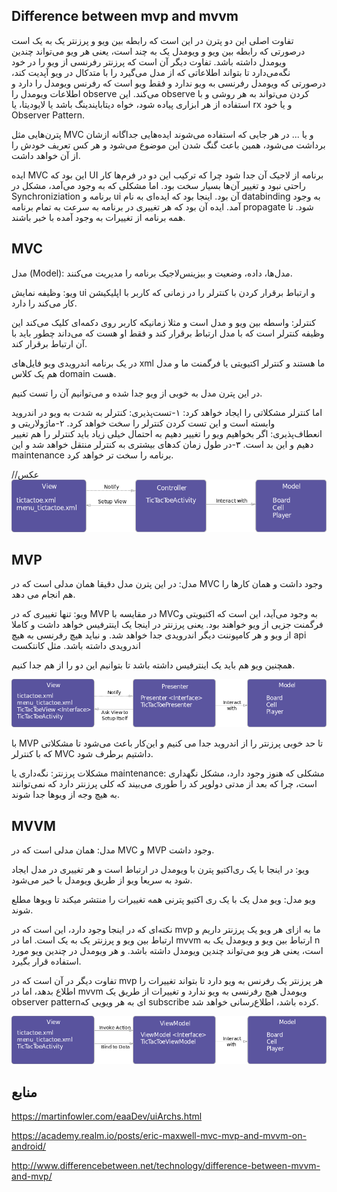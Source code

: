 Difference between mvp and mvvm
---
تفاوت اصلی این دو پترن در این است که رابطه بین ویو و پرزنتر یک به یک است درصورتی که رابطه بین ویو و ویو‌مدل یک به چند است، یعنی هر ویو می‌تواند چندین ویو‌مدل داشته باشد.
تفاوت دیگر آن است که پرزنتر رفرنسی از ویو را در خود نگه‌می‌دارد تا بتواند اطلاعاتی که از مدل می‌گیرد را با متد‌کال در ویو آپدیت کند، درصورتی که ویومدل رفرنسی به ویو ندارد و فقط ویو است که رفرنس ویو‌مدل را دارد و اطلاعات ویو‌مدل را observe  می‌کند. 
این observe کردن می‌تواند به هر روشی و با استفاده از هر ابزاری پیاده شود، خواه دیتابایندینگ باشد یا لایو‌دیتا، یا rx و یا خود Observer Pattern.



پترن‌هایی مثل MVC  و یا ...  در هر جایی که استفاده می‌شوند ایده‌هایی جداگانه ازشان برداشت می‌شود، همین باعث گنگ شدن این موضوع می‌شود و هر کس تعریف خودش را از آن خواهد داشت.
 

ایده MVC این بود که UI برنامه از لاجیک آن جدا شود چرا که ترکیب‌ این دو در فرم‌ها کار راحتی نبود و تغییر آن‌ها بسیار سخت بود. اما مشکلی که به وجود می‌آمد، مشکل در Synchroniziation برنامه و ui  آن بود. اینجا بود که ایده‌ای به نام databinding به وجود آمد.  ایده آن بود که هر تغییری در برنامه به سرعت به تمام برنامه propagate  شود.
تا همه برنامه از تغییرات به وجود آمده با خبر باشند.


MVC
---
 
مدل (Model): مدل‌ها، داده، وضعیت و بیزینس‌لاجیک برنامه را مدیریت می‌کنند.

ویو: وظیفه نمایش ui و ارتباط برقرار کردن با کنترلر را در زمانی که کاربر با اپلیکیشن کار می‌کند را دارد.

کنترلر: واسطه بین ویو و مدل است و مثلا زمانیکه کاربر روی‌ دکمه‌ای کلیک می‌کند این وظیفه کنترلر است که با مدل ارتباط برقرار کند و فقط او هست که می‌داند چطور باید با آن ارتباط برقرار کند.
 
در یک برنامه اندرویدی ویو فایل‌های xml ما هستند و کنترلر اکتیویتی یا فرگمنت ما و مدل هم یک کلاس domain هست.

در این پترن مدل به خوبی از ویو جدا شده و می‌توانیم آن را تست کنیم.

اما کنترلر مشکلاتی را ایجاد خواهد کرد: 
۱-تست‌پذیری: کنترلر به شدت به ویو در اندروید وابسته است و این تست کردن کنترلر را سخت خواهد کرد.
۲-ماژولاریتی و انعطاف‌پذیری: اگر بخواهیم ویو را تغییر دهیم به احتمال خیلی زیاد باید کنترلر را هم تغییر دهیم و این بد است.
۳-در طول زمان کدهای بیشتری به کنترلر  منتقل خواهد شد و این maintenance برنامه را سخت تر خواهد کرد.

//عکس
![MVC](MVC.png)





MVP
---

مدل: در این پترن مدل دقیقا همان مدلی است که در MVC وجود داشت و همان کارها را هم انجام می دهد.

ویو: تنها تغییری که در MVP  در مقایسه با MVCبه وجود می‌آید، این است که اکتیویتی و فرگمنت جزیی از ویو خواهند بود.
یعنی پرزنتر در اینجا یک اینترفیس خواهد داشت و کاملا از ویو و هر کامپوننت دیگر اندرویدی جدا خواهد شد.
و نباید هیچ رفرنسی به هیچ api اندرویدی داشته باشد. مثل کانتکست

همچنین ویو هم باید یک اینترفیس داشته باشد تا بتوانیم این دو را از هم جدا کنیم.

![MVP](MVP.png)


با MVP تا حد خوبی پرزنتر را از اندروید جدا می کنیم و این‌کار باعث می‌شود تا مشکلاتی که با کنترلر  MVC داشتیم برطرف شود.

 
مشکلات پرزنتر: 
نگه‌داری یا maintenance:  مشکلی که هنوز وجود دارد، مشکل نگهداری است، چرا که بعد از مدتی دولوپر کد را طوری می‌بیند که کلی پرزنتر دارد که نمی‌توانند به هیچ وجه از ویو‌ها جدا شوند.
  
MVVM
---

مدل: همان مدلی است که در MVC و MVP وجود داشت.

ویو: در اینجا با یک ری‌اکتیو پترن با ویومدل در ارتباط است و هر تغییری در مدل ایجاد شود به سریعا ویو از طریق ویو‌مدل با خبر می‌شود.

ویو مدل: ویو مدل یک با یک ری اکتیو پترنی همه تغییرات را منتشر میکند تا ویو‌ها مطلع شوند.

نکته‌ای که در اینجا وجود دارد، این است که در mvp  ما به ازای هر ویو یک پرزنتر داریم و ارتباط بین ویو و پرزنتر یک به یک است. 
اما در mvvm ارتباط بین ویو و ویومدل یک به n است، یعنی هر ویو می‌تواند چندین ویومدل داشته باشد. و هر ویومدل در چندین ویو مورد استفاده قرار بگیرد.

تفاوت دیگر در آن است که در mvp  هر پرزنتر یک رفرنس به ویو دارد تا بتواند تغییرات را اطلاع بدهد، اما در mvvm  ویومدل هیچ رفرنسی به ویو ندارد و تغییرات از طریق یک observer patternای به هر ویویی که subscribe کرده باشد، اطلاع‌رسانی خواهد شد.
 
 ![MVVM](MVVM.png)



منابع
---

https://martinfowler.com/eaaDev/uiArchs.html

https://academy.realm.io/posts/eric-maxwell-mvc-mvp-and-mvvm-on-android/

http://www.differencebetween.net/technology/difference-between-mvvm-and-mvp/
